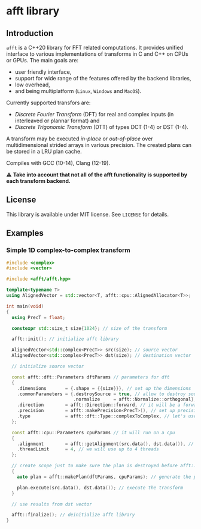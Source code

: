 # afft library
## Introduction
`afft` is a C++20 library for FFT related computations. It provides unified interface to various implementations of transforms in C and C++ on CPUs or GPUs. The main goals are:
- user friendly interface,
- support for wide range of the features offered by the backend libraries,
- low overhead,
- and being multiplatform (`Linux`, `Windows` and `MacOS`).

Currently supported transfors are:
- *Discrete Fourier Transform* (DFT) for real and complex inputs (in interleaved or plannar format) and
- *Discrete Trigonomic Transform* (DTT) of types DCT (1-4) or DST (1-4).

A transform may be executed *in-place* or *out-of-place* over multidimensional strided arrays in various precision. The created plans can be stored in a LRU plan cache.

Compiles with GCC (10-14), Clang (12-19).

:warning: **Take into account that not all of the afft functionality is supported by each transform backend.**

## License
This library is available under MIT license. See `LICENSE` for details.

## Examples
### Simple 1D complex-to-complex transform
```cpp
#include <complex>
#include <vector>

#include <afft/afft.hpp>

template<typename T>
using AlignedVector = std::vector<T, afft::cpu::AlignedAllocator<T>>;

int main(void)
{
  using PrecT = float;

  constexpr std::size_t size{1024}; // size of the transform

  afft::init(); // initialize afft library

  AlignedVector<std::complex<PrecT>> src(size); // source vector
  AlignedVector<std::complex<PrecT>> dst(size); // destination vector

  // initialize source vector

  const afft::dft::Parameters dftParams // parameters for dft
  {
    .dimensions       = {.shape = {{size}}}, // set up the dimensions
    .commonParameters = {.destroySource = true, // allow to destroy source data
                         .normalize     = afft::Normalize::orthogonal}, // use orthogonal normalization
    .direction        = afft::Direction::forward, // it will be a forward transform
    .precision        = afft::makePrecision<PrecT>(), // set up precision of the transform
    .type             = afft::dft::Type::complexToComplex, // let's use complex-to-complex transform
  };

  const afft::cpu::Parameters cpuParams // it will run on a cpu
  {
    .alignment        = afft::getAlignment(src.data(), dst.data()), // get alignment of the pointers
    .threadLimit      = 4, // we will use up to 4 threads
  };

  // create scope just to make sure the plan is destroyed before afft::finalize() is called
  {
    auto plan = afft::makePlan(dftParams, cpuParams); // generate the plan of the transform

    plan.execute(src.data(), dst.data()); // execute the transform
  }

  // use results from dst vector

  afft::finalize(); // deinitialize afft library
}
```